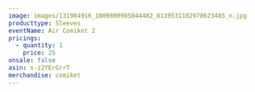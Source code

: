 ```yaml
---
image: images/131984916_1809800985844482_8139531182978623485_n.jpg
producttype: Sleeves
eventName: Air Comiket 2
pricings:
  - quantity: 1
    price: 25
onsale: false
asin: s-z2YErGrrT
merchandise: comiket
---
```

